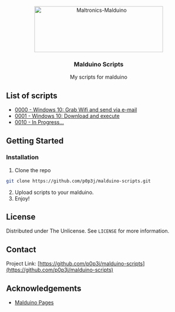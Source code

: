 <!-- WELCOME -->
<br />
<p align="center">
  <a href="https://github.com/p0p3j/malduino-scripts">
    <img src="https://cdn.shopify.com/s/files/1/0141/2084/5370/files/no_text_trans_701x250.png?v=1531139847" alt="Maltronics-Malduino" width="350" height="125">
  </a>

  <h3 align="center">Malduino Scripts</h3>

  <p align="center">
    My scripts for malduino
  </p>
</p>



<!-- SCRIPTS -->
## List of scripts

* [0000 - Windows 10: Grab Wifi and send via e-mail ](https://github.com/p0p3j/malduino-scripts/blob/master/0000.txt)
* [0001 - Windows 10: Download and execute](https://github.com/p0p3j/malduino-scripts/blob/master/0001.txt)
* [0010 - In Progress...](#)
<!--* [0011 - Empty](#)
* [0100 - Empty](#)
* [0101 - Empty](#)
* [0110 - Empty](#)
* [0111 - Empty](#)
* [1000 - Empty](#)
* [1001 - Empty](#)
* [1010 - Empty](#)
* [1011 - Empty](#)
* [1100 - Empty](#)
* [1101 - Empty](#)
* [1110 - Empty](#)
* [1111 - Empty](#)-->


## Getting Started

### Installation

1. Clone the repo
```sh
git clone https://github.com/p0p3j/malduino-scripts.git
```
2. Upload scripts to your malduino.
3. Enjoy!



## License
Distributed under The Unlicense. See `LICENSE` for more information.

## Contact
<!-- p0p3j - [@twitter](https://twitter.com/) - piotr@ebarion.pl -->

Project Link: [https://github.com/p0p3j/malduino-scripts](https://github.com/p0p3j/malduino-scripts)

## Acknowledgements
* [Malduino Pages](https://malduino.com)
